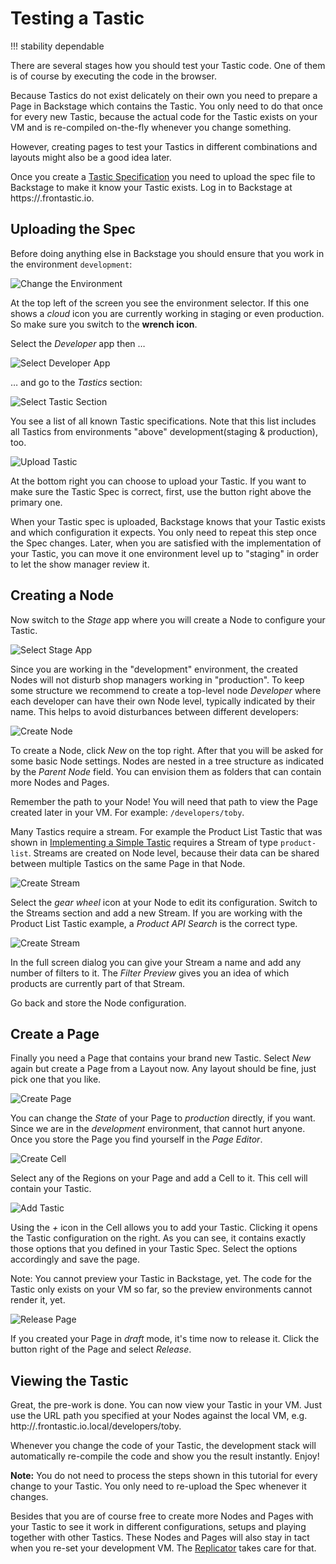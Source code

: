 # Testing a Tastic

!!! stability dependable

There are several stages how you should test your Tastic code. One of them is
of course by executing the code in the browser.

Because Tastics do not exist delicately on their own you need to prepare a
Page in Backstage which contains the Tastic. You only need to do that once for
every new Tastic, because the actual code for the Tastic exists on your VM and
is re-compiled on-the-fly whenever you change something.

However, creating pages to test your Tastics in different combinations and
layouts might also be a good idea later.

Once you create a [Tastic Specification](10_simple_tastic.md) you need to
upload the spec file to Backstage to make it know your Tastic exists. Log in to
Backstage at https://<your-project>.frontastic.io. 

## Uploading the Spec

Before doing anything else in Backstage you should ensure that you work in the
environment `development`:

![Change the Environment](images/20_testing_tastic/010_change_environment.png)

At the top left of the screen you see the environment selector. If this one
shows a *cloud* icon you are currently working in staging or even production.
So make sure you switch to the **wrench icon**.

Select the *Developer* app then …

![Select Developer App](images/20_testing_tastic/020_developer_app.png)

… and go to the *Tastics* section:

![Select Tastic Section](images/20_testing_tastic/030_tastics.png)

You see a list of all known Tastic specifications. Note that this list includes
all Tastics from environments "above" development(staging & production), too.

![Upload Tastic](images/20_testing_tastic/040_upload_tastic.png)

At the bottom right you can choose to upload your Tastic. If you want to make
sure the Tastic Spec is correct, first, use the button right above the primary
one.

When your Tastic spec is uploaded, Backstage knows that your Tastic exists and
which configuration it expects. You only need to repeat this step once the Spec
changes. Later, when you are satisfied with the implementation of your Tastic,
you can move it one environment level up to "staging" in order to let the show
manager review it.

## Creating a Node

Now switch to the *Stage* app where you will create a Node to configure your
Tastic.

![Select Stage App](images/20_testing_tastic/050_stage_app.png)

Since you are working in the "development" environment, the created Nodes will
not disturb shop managers working in "production". To keep some structure we
recommend to create a top-level node *Developer* where each developer can have
their own Node level, typically indicated by their name. This helps to avoid
disturbances between different developers:

![Create Node](images/20_testing_tastic/060_create_node.png)

To create a Node, click *New* on the top right. After that you will be asked
for some basic Node settings. Nodes are nested in a tree structure as indicated
by the *Parent Node* field. You can envision them as folders that can contain
more Nodes and Pages.

Remember the path to your Node! You will need that path to view the Page
created later in your VM. For example: `/developers/toby`.

Many Tastics require a stream. For example the Product List Tastic that was
shown in [Implementing a Simple Tastic](10_simple_tastic.md) requires a Stream
of type `product-list`. Streams are created on Node level, because their data
can be shared between multiple Tastics on the same Page in that Node.

![Create Stream](images/20_testing_tastic/070_create_stream.png)

Select the *gear wheel* icon at your Node to edit its configuration. Switch to
the Streams section and add a new Stream. If you are working with the Product
List Tastic example, a *Product API Search* is the correct type.

![Create Stream](images/20_testing_tastic/080_config_stream.png)

In the full screen dialog you can give your Stream a name and add any number of
filters to it. The *Filter Preview* gives you an idea of which products are
currently part of that Stream.

Go back and store the Node configuration.

## Create a Page

Finally you need a Page that contains your brand new Tastic. Select *New* again
but create a Page from a Layout now. Any layout should be fine, just pick one
that you like.

![Create Page](images/20_testing_tastic/090_create_page.png)

You can change the *State* of your Page to *production* directly, if you want.
Since we are in the *development* environment, that cannot hurt anyone. Once
you store the Page you find yourself in the *Page Editor*.

![Create Cell](images/20_testing_tastic/100_create_cell.png)

Select any of the Regions on your Page and add a Cell to it. This cell will
contain your Tastic.

![Add Tastic](images/20_testing_tastic/110_configure_tastic.png)

Using the *+* icon in the Cell allows you to add your Tastic. Clicking it opens
the Tastic configuration on the right. As you can see, it contains exactly
those options that you defined in your Tastic Spec. Select the options
accordingly and save the page.

Note: You cannot preview your Tastic in Backstage, yet. The code for the Tastic
only exists on your VM so far, so the preview environments cannot render it, yet.

![Release Page](images/20_testing_tastic/120_release_page.png)

If you created your Page in *draft* mode, it's time now to release it. Click
the button right of the Page and select *Release*.

## Viewing the Tastic

Great, the pre-work is done. You can now view your Tastic in your VM. Just use
the URL path you specified at your Nodes against the local VM, e.g.
http://<catwalk>.frontastic.io.local/developers/toby.

Whenever you change the code of your Tastic, the development stack will
automatically re-compile the code and show you the result instantly. Enjoy!

**Note:** You do not need to process the steps shown in this tutorial for every
change to your Tastic. You only need to re-upload the Spec whenever it changes.

Besides that you are of course free to create more Nodes and Pages with your
Tastic to see it work in different configurations, setups and playing together
with other Tastics. These Nodes and Pages will also stay in tact when you
re-set your development VM. The [Replicator](../architecture.md#replicator) takes
care for that.
